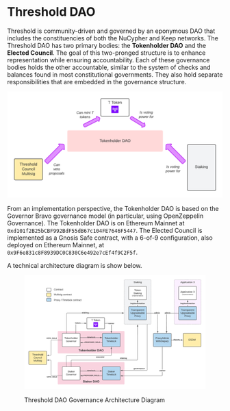 # Threshold DAO

Threshold is community-driven and governed by an eponymous DAO that includes the constituencies of both the NuCypher and Keep networks. The Threshold DAO has two primary bodies: the **Tokenholder DAO** and the **Elected Council**. The goal of this two-pronged structure is to enhance representation while ensuring accountability. Each of these governance bodies holds the other accountable, similar to the system of checks and balances found in most constitutional governments. They also hold separate responsibilities that are embedded in the governance structure.

![](<../../.gitbook/assets/Threshold DAO 4.png>)

From an implementation perspective, the Tokenholder DAO is based on the Governor Bravo governance model (in particular, using OpenZeppelin Governance). The Tokenholder DAO is on Ethereum Mainnet at `0xd101f2B25bCBF992BdF55dB67c104FE7646F5447`. The Elected Council is implemented as a Gnosis Safe contract, with a 6-of-9 configuration, also deployed on Ethereum Mainnet, at `0x9F6e831c8F8939DC0C830C6e492e7cEf4f9C2F5f`.

A technical architecture diagram is show below.

<figure><img src="../../.gitbook/assets/image.png" alt=""><figcaption><p>Threshold DAO Governance Architecture Diagram</p></figcaption></figure>
